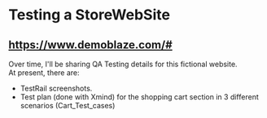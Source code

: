 # Testing a StoreWebSite

## https://www.demoblaze.com/#

Over time, I'll be sharing QA Testing details for this fictional website.<br>
At present, there are:<br>
- TestRail screenshots.
- Test plan (done with Xmind) for the shopping cart section in 3 different scenarios (Cart_Test_cases)<br>